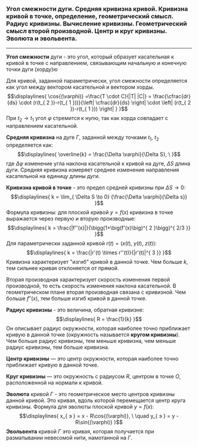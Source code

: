 ### Угол смежности дуги. Средняя кривизна кривой. Кривизна кривой в точке, определение, геометрический смысл. Радиус кривизны. Вычисление кривизны. Геометрический смысл второй производной. Центр и круг кривизны. Эволюта и эвольвента.
---
**Угол смежности** дуги - это угол, который образует касательная к кривой в точке с направлением, связывающим начальную и конечную точки дуги (хорду)ю

Для кривой, заданной параметрически, угол смежности определяется как угол между вектором касательной и вектором хорды.
$$\displaylines{
\cos{(\varphi)} =\frac{T \cdot C}{|T| |C|}  = \frac{\cfrac{dr}{ds} \cdot  (r(t_{ 2 })-r(t_{ 1 }))}{\left| \cfrac{dr}{ds} \right| \cdot  \left|  (r(t_{ 2 })-r(t_{ 1 })) \right|  } 
}$$
При ${\displaystyle t_{ 2 } \to t_{ 1 }}$ угол ${\displaystyle \varphi}$ стремится к нулю, так как хорда совпадает с направлением касательной.

**Средняя кривизна** на дуге ${\displaystyle \Gamma}$, заданной между точками ${\displaystyle t_{ 1 }, \ t_{ 2 }}$ определяется как:
$$\displaylines{
\overline{k} = \frac{\Delta \varphi}{\Delta S}, \   
}$$
где ${\displaystyle \Delta \varphi}$ изменение угла наклона касательной к кривой на дуге, ${\displaystyle \Delta S}$ длина дуги.
Средняя кривизна измеряет среднее изменение направления касательной на единицу длины дуги.

**Кривизна кривой в точке** - это предел средней кривизны при ${\displaystyle \Delta S \to 0}$:
$$\displaylines{
k = \lim_{ \Delta S \to 0} {\frac{\Delta \varphi}{\Delta s}}
}$$
Формула кривизны: для плоской кривой ${\displaystyle y = f(x)}$ кривизна в точке выражается через первую и вторую производные:
$$\displaylines{
k = \frac{|f''(x)|}{\bigg(1+\big(f'(x)\big)^{ 2 }\bigg)^{ 2/3 }} 
}$$
Для параметрически заданной кривой ${\displaystyle r(t) = (x(t), \ y(t), \ z(t))}$:
$$\displaylines{
k = \frac{|r'(t) \times r''(t)}{|r'(t)|^{ 3 }} 
}$$
Кривизна характеризует "изгиб" кривой в данной точке. Чем больше ${\displaystyle k}$, тем сильнее кривая отклоняется от прямой.

Вторая производная характеризует скорость изменения первой производной, то есть скорость изменения наклона касательной. В геометрическом плане вторая производная связана с кривизной. Чем больше ${\displaystyle f''(x)}$, тем больше изгиб кривой в данной точке.

**Радиус кривизны** - это величина, обратная кривизне:
$$\displaylines{
R = \frac{1}{k}
}$$
Он описывает радиус окружности, которая наиболее точно приближает кривую в данной точке (окружность называется **кругом кривизны**). Чем больше радиус кривизны, тем меньше кривизна, чем меньше радиус кривизны, тем больше кривизна.


**Центр кривизны** — это центр окружности, которая наиболее точно приближает кривую в данной точке.

**Круг кривизны** — это окружность с радиусом ${\displaystyle R}$, центром в точке ${\displaystyle O}$, расположенной на нормали к кривой.

**Эволюта** кривой ${\displaystyle \Gamma}$ - это геометрическое место центров кривизны данной кривой. Это кривая, вдоль которой перемещается центр круга кривизны.
Формула для эволюты плоской кривой ${\displaystyle y = f(x)}$:
$$\displaylines{
x_{ э } = x - R\cos{(\varphi)}, \  \quad    y_{ э } = y - R\sin{(\varphi)}
}$$
**Эвольвента** кривой ${\displaystyle \Gamma}$ это кривая, которая получается при разматывании невесомой нити, намотанной на ${\displaystyle \Gamma}$.

